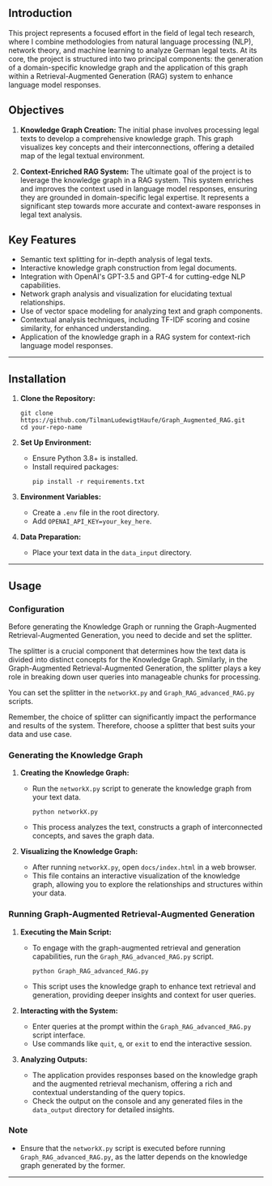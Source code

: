 ## Introduction

This project represents a focused effort in the field of legal tech research, where I combine methodologies from natural language processing (NLP), network theory, and machine learning to analyze German legal texts. At its core, the project is structured into two principal components: the generation of a domain-specific knowledge graph and the application of this graph within a Retrieval-Augmented Generation (RAG) system to enhance language model responses.

## Objectives

1. **Knowledge Graph Creation:** The initial phase involves processing legal texts to develop a comprehensive knowledge graph. This graph visualizes key concepts and their interconnections, offering a detailed map of the legal textual environment.

2. **Context-Enriched RAG System:** The ultimate goal of the project is to leverage the knowledge graph in a RAG system. This system enriches and improves the context used in language model responses, ensuring they are grounded in domain-specific legal expertise. It represents a significant step towards more accurate and context-aware responses in legal text analysis.

## Key Features

- Semantic text splitting for in-depth analysis of legal texts.
- Interactive knowledge graph construction from legal documents.
- Integration with OpenAI's GPT-3.5 and GPT-4 for cutting-edge NLP capabilities.
- Network graph analysis and visualization for elucidating textual relationships.
- Use of vector space modeling for analyzing text and graph components.
- Contextual analysis techniques, including TF-IDF scoring and cosine similarity, for enhanced understanding.
- Application of the knowledge graph in a RAG system for context-rich language model responses.

---

## Installation

1. **Clone the Repository:**
   ```
   git clone https://github.com/TilmanLudewigtHaufe/Graph_Augmented_RAG.git
   cd your-repo-name
   ```

2. **Set Up Environment:**
   - Ensure Python 3.8+ is installed.
   - Install required packages:
     ```
     pip install -r requirements.txt
     ```

3. **Environment Variables:**
   - Create a `.env` file in the root directory.
   - Add `OPENAI_API_KEY=your_key_here`.

4. **Data Preparation:**
   - Place your text data in the `data_input` directory.

---

## Usage

### Configuration

Before generating the Knowledge Graph or running the Graph-Augmented Retrieval-Augmented Generation, you need to decide and set the splitter.

The splitter is a crucial component that determines how the text data is divided into distinct concepts for the Knowledge Graph. Similarly, in the Graph-Augmented Retrieval-Augmented Generation, the splitter plays a key role in breaking down user queries into manageable chunks for processing.

You can set the splitter in the `networkX.py` and `Graph_RAG_advanced_RAG.py` scripts. 

Remember, the choice of splitter can significantly impact the performance and results of the system. Therefore, choose a splitter that best suits your data and use case.

### Generating the Knowledge Graph

1. **Creating the Knowledge Graph:**
   - Run the `networkX.py` script to generate the knowledge graph from your text data.
     ```
     python networkX.py
     ```
   - This process analyzes the text, constructs a graph of interconnected concepts, and saves the graph data.

2. **Visualizing the Knowledge Graph:**
   - After running `networkX.py`, open `docs/index.html` in a web browser.
   - This file contains an interactive visualization of the knowledge graph, allowing you to explore the relationships and structures within your data.

### Running Graph-Augmented Retrieval-Augmented Generation

1. **Executing the Main Script:**
   - To engage with the graph-augmented retrieval and generation capabilities, run the `Graph_RAG_advanced_RAG.py` script.
     ```
     python Graph_RAG_advanced_RAG.py
     ```
   - This script uses the knowledge graph to enhance text retrieval and generation, providing deeper insights and context for user queries.

2. **Interacting with the System:**
   - Enter queries at the prompt within the `Graph_RAG_advanced_RAG.py` script interface.
   - Use commands like `quit`, `q`, or `exit` to end the interactive session.

3. **Analyzing Outputs:**
   - The application provides responses based on the knowledge graph and the augmented retrieval mechanism, offering a rich and contextual understanding of the query topics.
   - Check the output on the console and any generated files in the `data_output` directory for detailed insights.

### Note

- Ensure that the `networkX.py` script is executed before running `Graph_RAG_advanced_RAG.py`, as the latter depends on the knowledge graph generated by the former.

---
